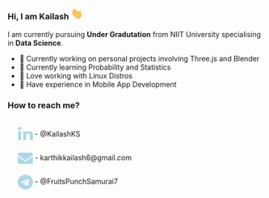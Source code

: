 ### Hi, I am Kailash <img src="https://raw.githubusercontent.com/KailashKS/KailashKS/main/hand_wave.gif" width="24px"/>

I am currently pursuing **Under Gradutation** from NIIT University specialising in **Data Science**. <br>
  
  - 🔭 Currently working on personal projects involving Three.js and Blender
  - 🌱 Currently learning Probability and Statistics
  - 🐧 Love working with Linux Distros
  - 📱 Have experience in Mobile App Development
 
 ### How to reach me?
<br>
 <div style="padding-left:20px">
	<a href="https://www.linkedin.com/in/kailashks/" style="text-decoration:none">
		<img align="center" src="https://github.com/KailashKS/KailashKS/blob/main/linkedin-in-brands.svg" height="30px" width="30px">
		- @KailashKS
	</a>
	<br>
	<br>
	<a href="" style="text-decoration:none">
		<img align="center" src="https://github.com/KailashKS/KailashKS/blob/main/envelope-solid.svg" height="30px" width="30px"/>
		- karthikkailash6@gmail.com
	</a>
	<br>
	<br>
	<a href="" style="text-decoration:none">
		<img align="center" src="https://github.com/KailashKS/KailashKS/blob/main/telegram-brands.svg" height="30px" width="30px"/>
		- @FruitsPunchSamurai7
	</a>
	&nbsp;
 </div>
 
<!--
**KailashKS/KailashKS** is a ✨ _special_ ✨ repository because its `README.md` (this file) appears on your GitHub profile.

Here are some ideas to get you started:

- 🔭 I’m currently working on ...
- 🌱 I’m currently learning ...
- 👯 I’m looking to collaborate on ...
- 🤔 I’m looking for help with ...
- 💬 Ask me about ...
- 📫 How to reach me: ...
- 😄 Pronouns: ...
- ⚡ Fun fact: ...
-->
